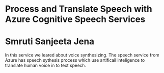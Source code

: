 # Process and Translate Speech with Azure Cognitive Speech Services
# Smruti Sanjeeta Jena

In this service we leared about voice synthesizing. The speech service from Azure has speech sythesis process which use artificail inteligence to translate human voice in to text speech.
